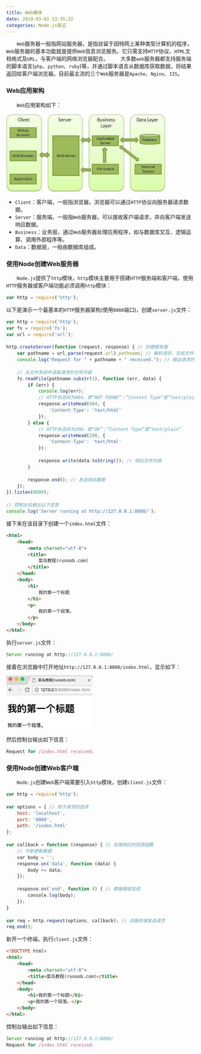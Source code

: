 ```yaml
---
title: Web模块
date: 2019-03-02 13:35:22
categories: Node.js笔记
---
```

&emsp;&emsp;`Web`服务器一般指网站服务器，是指驻留于因特网上某种类型计算机的程序，`Web`服务器的基本功能就是提供`Web`信息浏览服务。它只需支持`HTTP`协议、`HTML`文档格式及`URL`，与客户端的网络浏览器配合。
&emsp;&emsp;大多数`web`服务器都支持服务端的脚本语言(`php`、`python`、`ruby`)等，并通过脚本语言从数据库获取数据，将结果返回给客户端浏览器。目前最主流的三个`Web`服务器是`Apache`、`Nginx`、`IIS`。

### Web应用架构

&emsp;&emsp;`Web`应用架构如下：

<img src="./Web模块/1.png" height="208" width="426">

- `Client`：客户端，一般指浏览器，浏览器可以通过`HTTP`协议向服务器请求数据。
- `Server`：服务端，一般指`Web`服务器，可以接收客户端请求，并向客户端发送响应数据。
- `Business`：业务层，通过`Web`服务器处理应用程序，如与数据库交互、逻辑运算、调用外部程序等。
- `Data`：数据层，一般由数据库组成。

### 使用Node创建Web服务器

&emsp;&emsp;`Node.js`提供了`http`模块，`http`模块主要用于搭建`HTTP`服务端和客户端，使用`HTTP`服务器或客户端功能必须调用`http`模块：

``` javascript
var http = require('http');
```

以下是演示一个最基本的`HTTP`服务器架构(使用`8080`端口)，创建`server.js`文件：

``` javascript
var http = require('http');
var fs = require('fs');
var url = require('url');
​
http.createServer(function (request, response) { // 创建服务器
    var pathname = url.parse(request.url).pathname; // 解析请求，包括文件名
    console.log("Request for " + pathname + " received."); // 输出请求的文件名
​
    // 从文件系统中读取请求的文件内容
    fs.readFile(pathname.substr(1), function (err, data) {
        if (err) {
            console.log(err);
            // HTTP状态码为404，即“NOT FOUND”；“Content Type”是“text/plain”
            response.writeHead(404, {
                'Content-Type': 'text/html'
            });
        } else {
            // HTTP状态码为200，即“OK”；“Content Type”是“text/plain”
            response.writeHead(200, {
                'Content-Type': 'text/html'
            });
​
            response.write(data.toString()); // 响应文件内容
        }
​
        response.end(); // 发送响应数据
    });
}).listen(8080);
​
// 控制台会输出以下信息
console.log('Server running at http://127.0.0.1:8080/');
```

接下来在该目录下创建一个`index.html`文件：

``` html
<html>
    <head>
        <meta charset="utf-8">
        <title>
            菜鸟教程(runoob.com)
        </title>
    </head>
    <body>
        <h1>
            我的第一个标题
        </h1>
        <p>
            我的第一个段落。
        </p>
    </body>
</html>
```

执行`server.js`文件：

``` javascript
Server running at http://127.0.0.1:8080/
```

接着在浏览器中打开地址`http://127.0.0.1:8080/index.html`，显示如下：

<img src="./Web模块/2.png">

然后控制台输出如下信息：

``` javascript
Request for /index.html received.
```

### 使用Node创建Web客户端

&emsp;&emsp;`Node.js`创建`Web`客户端需要引入`http`模块，创建`client.js`文件：

``` javascript
var http = require('http');
​
var options = { // 用于请求的选项
    host: 'localhost',
    port: '8080',
    path: '/index.html'
};
​
var callback = function (response) { // 处理响应的回调函数
    // 不断更新数据
    var body = '';
    response.on('data', function (data) {
        body += data;
    });
​
    response.on('end', function () { // 数据接收完成
        console.log(body);
    });
}
​
var req = http.request(options, callback); // 向服务端发送请求
req.end();
```

新开一个终端，执行`client.js`文件：

``` html
<!DOCTYPE html>
<html>
    <head>
        <meta charset="utf-8">
        <title>菜鸟教程(runoob.com)</title>
    </head>
    <body>
        <h1>我的第一个标题</h1>
        <p>我的第一个段落。</p>
    </body>
</html>
```

控制台输出如下信息：

``` javascript
Server running at http://127.0.0.1:8080/
Request for /index.html received.
```